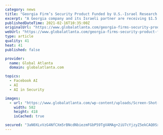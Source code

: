 ```yaml
---
category: news
title: "Georgia Firm’s Security Product Funded by U.S.-Israel Research Grant"
excerpt: "A Georgia company and its Israeli partner are receiving $1.5 million in government funding for a jointly developed security solution.   The Israel-U.S. Binational Industrial Research and Development (BIRD) Foundation awarded the funds to Peachtree Corners-based Liberty Defense Technologies and Haifa,"
publishedDateTime: 2021-02-16T10:35:00Z
originalUrl: "https://www.globalatlanta.com/georgia-firms-security-product-funded-by-u-s-israel-research-grant/"
webUrl: "https://www.globalatlanta.com/georgia-firms-security-product-funded-by-u-s-israel-research-grant/"
type: article
quality: 41
heat: 41
published: false

provider:
  name: Global Atlanta
  domain: globalatlanta.com

topics:
  - Facebook AI
  - AI
  - AI in Security

images:
  - url: "https://www.globalatlanta.com/wp-content/uploads/Screen-Shot-2021-02-15-at-7.10.46-PM.png"
    width: 582
    height: 418
    isCached: true

secured: "3aN0XLvVzG4NfCXm5rBNcdNbiezmFGbP59TgVAMAg+2iU7cYjzyZ5ekCAQ0SxLv8AtycyFb6IEbn30Fu1U+7Jr1uhcG70Kbb6PksYJ9Saz/UAoApd7yT5aLvuVbaNhCVr5GSeCvjg/mlKJv8Tovalb+Sik2a3pzfNdKompM31SbI+SQP3u07/QwOLyTXX/HS2FsT9mWQ8RLFzNWQhoIXwbljbMYSCAwnerSaYqWAwmpAQ7kwYLIeIzyVnFuHFND1vwelOA03QY/QPmgToGJU7r8szEJ4l0qtUOnnjnXBxGxgbWf9JUEI+kJ3DiPvaMlEORBQ5g5Y5jmI8hc4k2UwqmyRV4znCwPZqb91I4un3rs=;saVHNmFUP0lKLJWNplDu7Q=="
---
```


